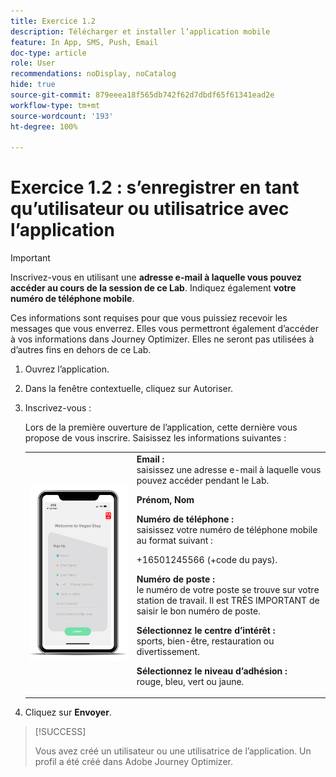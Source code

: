 ```yaml
---
title: Exercice 1.2
description: Télécharger et installer l’application mobile
feature: In App, SMS, Push, Email
doc-type: article
role: User
recommendations: noDisplay, noCatalog
hide: true
source-git-commit: 879eeea18f565db742f62d7dbdf65f61341ead2e
workflow-type: tm+mt
source-wordcount: '193'
ht-degree: 100%

---
```



# Exercice 1.2 : s’enregistrer en tant qu’utilisateur ou utilisatrice avec l’application

>[!IMPORTANT]
>Inscrivez-vous en utilisant une **adresse e-mail à laquelle vous pouvez accéder au cours de la session de ce Lab**. Indiquez également **votre numéro de téléphone mobile**.
>
> Ces informations sont requises pour que vous puissiez recevoir les messages que vous enverrez. Elles vous permettront également d’accéder à vos informations dans Journey Optimizer. Elles ne seront pas utilisées à d’autres fins en dehors de ce Lab.

1. Ouvrez l’application.
1. Dans la fenêtre contextuelle, cliquez sur Autoriser.
1. Inscrivez-vous :

   Lors de la première ouverture de l’application, cette dernière vous propose de vous inscrire. Saisissez les informations suivantes :

   <table>
    <tr>
    <td>
    <div>
    <img alt="Enregistrement de l’application" src="../assets/1-2.png"/> 
    </div>
    </td>
    <td>
    <strong>Email : </strong><br>saisissez une adresse e-mail à laquelle vous pouvez accéder pendant le Lab.
    </p><p>
    <strong>Prénom, Nom</strong>
    </p><p>
    <strong>Numéro de téléphone : </strong><br>saisissez votre numéro de téléphone mobile au format suivant : 
    <p>+16501245566 (+code du pays).
    </p><p>
    <strong>Numéro de poste : </strong><br>le numéro de votre poste se trouve sur votre station de travail. Il est TRÈS IMPORTANT de saisir le bon numéro de poste.
    </p><p>
    <strong>Sélectionnez le centre d’intérêt : </strong></br>sports, bien-être, restauration ou divertissement.
    </p><p>
    <strong>Sélectionnez le niveau d’adhésion : </strong></br>rouge, bleu, vert ou jaune.</p>
    </td>
    </tr>
    </table>

1. Cliquez sur **Envoyer**.

>[!SUCCESS]
>
>Vous avez créé un utilisateur ou une utilisatrice de l’application. Un profil a été créé dans Adobe Journey Optimizer.
